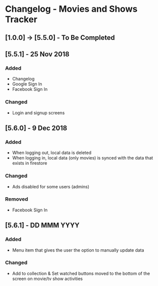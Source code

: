 # Changelog - Movies and Shows Tracker

## [1.0.0] -> [5.5.0] - To Be Completed

## [5.5.1] - 25 Nov 2018
### Added
- Changelog
- Google Sign In
- Facebook Sign In

### Changed
- Login and signup screens

## [5.6.0] - 9 Dec 2018
### Added
- When logging out, local data is deleted
- When logging in, local data (only movies) is synced with the data that exists in firestore

### Changed
- Ads disabled for some users (admins)

### Removed
- Facebook Sign In

## [5.6.1] - DD MMM YYYY
### Added
- Menu item that gives the user the option to manually update data

### Changed
- Add to collection & Set watched buttons moved to the bottom of the screen on movie/tv show activities